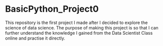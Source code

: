 # BasicPython_Project0
This repository is the first project I made after I decided to explore the science of data science. The purpose of making this project is so that I can further understand the knowledge I gained from the Data Scientist Class online and practise it directly.

